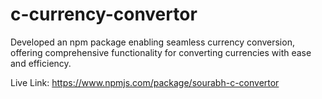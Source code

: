 # c-currency-convertor
Developed an npm package enabling seamless currency conversion, offering comprehensive functionality for converting currencies with ease and efficiency.

Live Link: https://www.npmjs.com/package/sourabh-c-convertor
